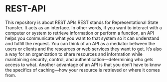 # REST-API
This repository is about REST APIs
REST stands for Representational State Transfer. 
It acts as an interface. In other words, if you want to interact with a computer or system to retrieve information or perform a function, an API helps you communicate what you want to that system so it can understand and fulfill the request. 
You can think of an API as a mediator between the users or clients and the resources or web services they want to get. It’s also a way for an organization to share resources and information while maintaining security, control, and authentication—determining who gets access to what. 
Another advantage of an API is that you don’t have to know the specifics of caching—how your resource is retrieved or where it comes from.
